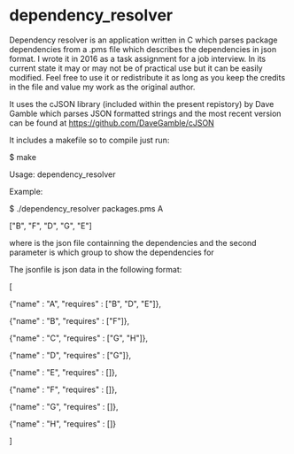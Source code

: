 # dependency_resolver
Dependency resolver is an application written in C which parses package dependencies from a .pms file which describes the dependencies in json format. I wrote it in 2016 as a task assignment for a job interview. In its current state it may or may not be of practical use but it can be easily modified. Feel free to use it or redistribute it as long as you keep the credits in the file and value my work as the original author. 

It uses the cJSON library (included within the present repistory) by Dave Gamble which parses JSON formatted strings and the most recent version can be found at https://github.com/DaveGamble/cJSON

It includes a makefile so to compile just run: 

$ make

Usage:
dependency_resolver <filename> <jsonfile dependency>

Example:

$ ./dependency_resolver packages.pms A

["B", "F", "D", "G", "E"]
  
where <filename> is the json file containning the dependencies and the second parameter is which group to show the dependencies for
  
  The jsonfile is json data in the following format:
  
[

{"name" : "A", "requires" : ["B", "D", "E"]},

{"name" : "B", "requires" : ["F"]},

{"name" : "C", "requires" : ["G", "H"]},

{"name" : "D", "requires" : ["G"]},

{"name" : "E", "requires" : []},

{"name" : "F", "requires" : []},

{"name" : "G", "requires" : []},

{"name" : "H", "requires" : []}

]
